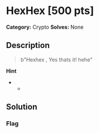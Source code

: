 # HexHex [500 pts]

**Category:** Crypto
**Solves:** None

## Description
>b"Hexhex , Yes thats it! hehe"

**Hint**
* -

## Solution

### Flag

